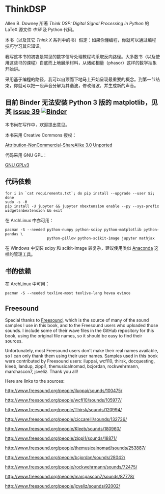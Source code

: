 # ThinkDSP

Allen B. Downey 所著 _Think DSP: Digital Signal Processing in Python_ 的 LaTeX 源文件 _中译_ 及 Python 代码。

本书（以及其它 _Think X_ 系列中的书）假定：如果你懂编程，你就可以通过编程技巧学习其它知识。

我写这本书的初衷是常见的数字信号处理教程均采取反向路径。大多数书（以及使用这些书的课程）自底而上地展示材料，从诸如相量（phasor）这样的数学抽象开始讲。

采用基于编程的路径，我可以自顶而下地马上开始呈现最重要的概念。到第一节结束，你就可以把一段声音分解为其谐波，修改谐波，并生成新的声音。

## 目前 Binder 无法安装 Python 3 版的 matplotlib，见其 [issue 39](https://github.com/binder-project/binder/issues/39) [![Binder](http://mybinder.org/badge.svg)](http://mybinder.org/repo/boltomli/ThinkDSP)

本书尚在写作中，欢迎提出意见。

本书采用 Creative Commons 授权：

[Attribution-NonCommercial-ShareAlike 3.0 Unported](http://creativecommons.org/licenses/by-nc-sa/3.0/)

代码采用 GNU GPL：

[GNU GPLv3](http://www.gnu.org/licenses/gpl.html)

## 代码依赖

``` shell
for i in `cat requirements.txt`; do pip install --upgrade --user $i; done
sudo -s -H
pip install -U jupyter && jupyter nbextension enable --py --sys-prefix widgetsnbextension && exit
```

在 ArchLinux 中亦可用：

``` shell
pacman -S --needed python-numpy python-scipy python-matplotlib python-pandas \
                   python-pillow python-scikit-image jupyter mathjax
```

在 Windows 中安装 scipy 和 scikit-image 较复杂，建议使用类似 [Anaconda](https://www.continuum.io) 这样的管理工具。

## 书的依赖

在 ArchLinux 中可用：

``` shell
pacman -S --needed texlive-most texlive-lang hevea evince
```

## Freesound

Special thanks to [Freesound](http://freesound.org), which is the source of many of the
sound samples I use in this book, and to the Freesound users who
uploaded those sounds.  I include some of their wave files in
the GitHub repository for this book, using the original file
names, so it should be easy to find their sources.

Unfortunately, most Freesound users don't make their real names
available, so I can only thank them using their user names.  Samples
used in this book were contributed by Freesound users: iluppai,
wcfl10, thirsk, docquesting, kleeb, landup, zippi1, themusicalnomad,
bcjordan, rockwehrmann, marchascon7, jcveliz.  Thank you all!

Here are links to the sources:

http://www.freesound.org/people/iluppai/sounds/100475/

http://www.freesound.org/people/wcfl10/sounds/105977/

http://www.freesound.org/people/Thirsk/sounds/120994/

http://www.freesound.org/people/ciccarelli/sounds/132736/

http://www.freesound.org/people/Kleeb/sounds/180960/

http://www.freesound.org/people/zippi1/sounds/18871/

http://www.freesound.org/people/themusicalnomad/sounds/253887/

http://www.freesound.org/people/bcjordan/sounds/28042/

http://www.freesound.org/people/rockwehrmann/sounds/72475/

http://www.freesound.org/people/marcgascon7/sounds/87778/

http://www.freesound.org/people/jcveliz/sounds/92002/
